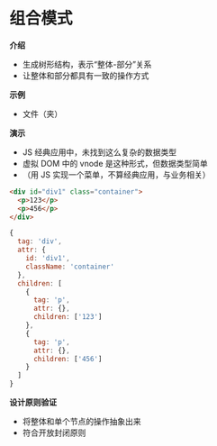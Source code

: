 # 组合模式

**介绍**

- 生成树形结构，表示“整体-部分”关系
- 让整体和部分都具有一致的操作方式



**示例**

- 文件（夹）



**演示**

- JS 经典应用中，未找到这么复杂的数据类型
- 虚拟 DOM 中的 vnode 是这种形式，但数据类型简单
- （用 JS 实现一个菜单，不算经典应用，与业务相关）

```html
<div id="div1" class="container">
  <p>123</p>
  <p>456</p>
</div>
```

```js
{
  tag: 'div',
  attr: {
    id: 'div1',
    className: 'container'
  },
  children: [
    {
      tag: 'p',
      attr: {},
      children: ['123']
    },
    {
      tag: 'p',
      attr: {},
      children: ['456']
    }
  ]
}
```



**设计原则验证**

- 将整体和单个节点的操作抽象出来
- 符合开放封闭原则
